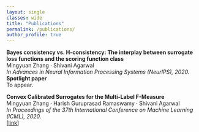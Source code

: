 ```yaml
---
layout: single
classes: wide
title: "Publications"
permalink: /publications/
author_profile: true
---
```


**Bayes consistency vs. H-consistency: The interplay between surrogate loss functions and the scoring function class**<br>
Mingyuan Zhang · Shivani Agarwal<br>
<em>In Advances in Neural Information Processing Systems (NeurIPS), 2020.</em><br>
**Spotlight paper**<br>
To appear.

**Convex Calibrated Surrogates for the Multi-Label F-Measure**<br>
Mingyuan Zhang · Harish Guruprasad Ramaswamy · Shivani Agarwal<br>
<em>In Proceedings of the 37th International Conference on Machine Learning (ICML), 2020.</em><br>
[[link](https://proceedings.icml.cc/book/3712.pdf)]<br>

